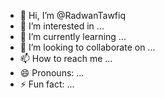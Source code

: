 - 👋 Hi, I’m @RadwanTawfiq
- 👀 I’m interested in ...
- 🌱 I’m currently learning ...
- 💞️ I’m looking to collaborate on ...
- 📫 How to reach me ...
- 😄 Pronouns: ...
- ⚡ Fun fact: ...

<!---
RadwanTawfiq/RadwanTawfiq is a ✨ special ✨ repository because its `README.md` (this file) appears on your GitHub profile.
You can click the Preview link to take a look at your changes.
--->
